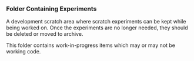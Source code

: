 ### Folder Containing Experiments

A development scratch area where scratch experiments 
can be kept while being worked on.  Once the 
experiments are no longer needed, they should be
deleted or moved to archive.

This folder contains work-in-progress items which
may or may not be working code.


